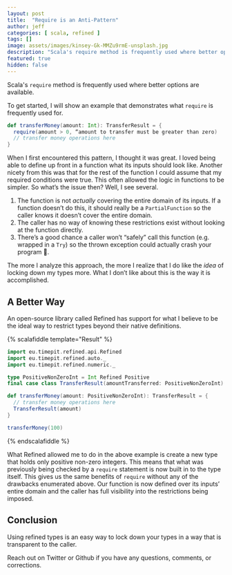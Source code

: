 ```yaml
---
layout: post
title:  "Require is an Anti-Pattern"
author: jeff
categories: [ scala, refined ]
tags: []
image: assets/images/kinsey-Gk-MMZu9rmE-unsplash.jpg
description: "Scala's require method is frequently used where better options are available."
featured: true
hidden: false
---
```


Scala's `require` method is frequently used where better options are available.

To get started, I will show an example that demonstrates what `require` is frequently used for.

```scala
def transferMoney(amount: Int): TransferResult = {
  require(amount > 0, “amount to transfer must be greater than zero)
  // transfer money operations here
}
```

When I first encountered this pattern, I thought it was great. I loved being able to define up front in a function what its inputs should look like. Another nicety from this was that for the rest of the function I could assume that my required conditions were true. This often allowed the logic in functions to be simpler. So what’s the issue then? Well, I see several. 

1. The function is not _actually_ covering the entire domain of its inputs. If a function doesn’t do this, it should really be a `PartialFunction` so the caller knows it doesn’t cover the entire domain.
2. The caller has no way of knowing these restrictions exist without looking at the function directly.
3. There’s a good chance a caller won’t “safely” call this function (e.g. wrapped in a `Try`) so the thrown exception could actually crash your program 😬.

The more I analyze this approach, the more I realize that I do like the _idea_ of locking down my types more. What I don’t like about this is the way it is accomplished.

## A Better Way
An open-source library called Refined has support for what I believe to be the ideal way to restrict types beyond their native definitions.

{% scalafiddle template="Result" %}
```scala
import eu.timepit.refined.api.Refined
import eu.timepit.refined.auto._
import eu.timepit.refined.numeric._

type PositiveNonZeroInt = Int Refined Positive
final case class TransferResult(amountTransferred: PositiveNonZeroInt)

def transferMoney(amount: PositiveNonZeroInt): TransferResult = {
  // transfer money operations here
  TransferResult(amount)
}

transferMoney(100)
```
{% endscalafiddle %}

What Refined allowed me to do in the above example is create a new type that holds only positive non-zero integers. This means that what was previously being checked by a `require` statement is now built in to the type itself. This gives us the same benefits of `require` without any of the drawbacks enumerated above. Our function is now defined over its inputs’ entire domain and the caller has full visibility into the restrictions being imposed. 

## Conclusion
Using refined types is an easy way to lock down your types in a way that is transparent to the caller.

Reach out on Twitter or Github if you have any questions, comments, or corrections.